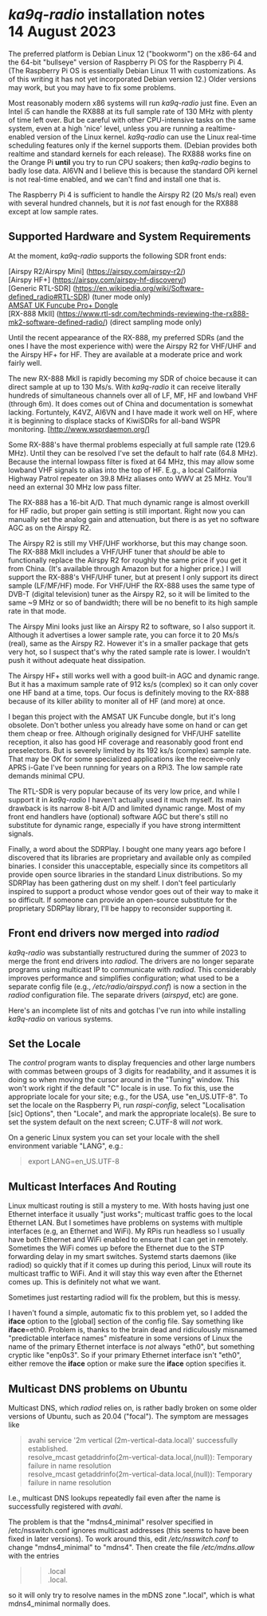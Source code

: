 *ka9q-radio* installation notes  
14 August 2023
===============================

The preferred platform is Debian Linux 12 ("bookworm") on the x86-64 and
the 64-bit "bullseye" version of Raspberry Pi OS for the Raspberry Pi
4. (The Raspberry Pi OS is essentially Debian Linux 11 with
customizations. As of this writing it has not yet incorporated Debian version 12.)
Older versions may work, but you may have to fix some problems.

Most reasonably modern x86 systems will run *ka9q-radio* just
fine. Even an Intel i5 can handle the RX888 at its full sample rate of
130 MHz with plenty of time left over.  But be careful with other
CPU-intensive tasks on the same system, even at a high 'nice' level,
unless you are running a realtime-enabled version of the Linux
kernel. *ka9q-radio* can use the Linux real-time scheduling features
only if the kernel supports them. (Debian provides both realtime and
standard kernels for each release). The RX888 works fine on the Orange
Pi **until** you try to run CPU soakers; then *ka9q-radio* begins to
badly lose data. AI6VN and I believe this is because the standard OPi
kernel is not real-time enabled, and we can't find and install one
that is.

The Raspberry Pi 4 is sufficient to handle the Airspy R2 (20 Ms/s
real) even with several hundred channels, but it is *not* fast enough
for the RX888 except at low sample rates.

Supported Hardware and System Requirements
------------------------------------------

At the moment, *ka9q-radio* supports the following SDR front ends:

[Airspy R2/Airspy Mini] (https://airspy.com/airspy-r2/)  
[Airspy HF+] (https://airspy.com/airspy-hf-discovery/)  
[Generic RTL-SDR] (https://en.wikipedia.org/wiki/Software-defined_radio#RTL-SDR) (tuner mode only)  
[AMSAT UK Funcube Pro+ Dongle](http://www.funcubedongle.com/)  
[RX-888 MkII] (https://www.rtl-sdr.com/techminds-reviewing-the-rx888-mk2-software-defined-radio/)  (direct sampling mode only)

Until the recent appearance of the RX-888, my preferred SDRs (and the
ones I have the most experience with) were the Airspy R2 for VHF/UHF
and the Airspy HF+ for HF.  They are available at a moderate price and
work fairly well.

The new RX-888 MkII is rapidly becoming my SDR of choice because it
can direct sample at up to 130 Ms/s. With *ka9q-radio* it can receive
literally hundreds of simultaneous channels over all of LF, MF, HF and
lowband VHF (through 6m).  It does comes out of China and
documentation is somewhat lacking. Fortuntely, K4VZ, AI6VN and I have
made it work well on HF, where it is beginning to displace stacks of
KiwiSDRs for all-band WSPR monitoring.  [http://www.wsprdaemon.org/]

Some RX-888's have thermal problems especially at full sample rate
(129.6 MHz). Until they can be resolved I've set the default to half
rate (64.8 MHz).  Because the internal lowpass filter is fixed at 64
MHz, this may allow some lowband VHF signals to alias into the top of
HF. E.g., a local California Highway Patrol repeater on 39.8 MHz
aliases onto WWV at 25 MHz. You'll need an external 30 MHz low pass
filter.

The RX-888 has a 16-bit A/D. That much dynamic range is almost
overkill for HF radio, but proper gain setting is still
important. Right now you can manually set the analog gain and
attenuation, but there is as yet no software AGC as on the Airspy R2.

The Airspy R2 is still my VHF/UHF workhorse, but this may change soon.
The RX-888 MkII includes a VHF/UHF tuner that *should* be able to
functionally replace the Airspy R2 for roughly the same price if you
get it from China. (It's available through Amazon but for a higher
price.)  I will support the RX-888's VHF/UHF tuner, but at present I
only support its direct sample (LF/MF/HF) mode. For VHF/UHF the RX-888
uses the same type of DVB-T (digital television) tuner as the Airspy
R2, so it will be limited to the same ~9 MHz or so of bandwidth; there
will be no benefit to its high sample rate in that mode.

The Airspy Mini looks just like an Airspy R2 to software, so I also
support it.  Although it advertises a lower sample rate, you can force
it to 20 Ms/s (real), same as the Airspy R2. However it's in a smaller
package that gets very hot, so I suspect that's why the rated sample
rate is lower.  I wouldn't push it without adequate heat dissipation.

The Airspy HF+ still works well with a good built-in AGC and dynamic
range. But it has a maximum sample rate of 912 ks/s (complex) so it can
only cover one HF band at a time, tops.  Our focus is definitely
moving to the RX-888 because of its killer ability to moniter all of
HF (and more) at once.

I began this project with the AMSAT UK Funcube dongle, but it's long
obsolete.  Don't bother unless you already have some on hand or can
get them cheap or free. Although originally designed for VHF/UHF
satellite reception, it also has good HF coverage and reasonably good
front end preselectors.  But is severely limited by its 192 ks/s
(complex) sample rate. That may be OK for some specialized applications
ike the receive-only APRS i-Gate I've been running for years on a RPi3.
The low sample rate demands minimal CPU.

The RTL-SDR is very popular because of its very low price, and while I
support it in *ka9q-radio* I haven't actually used it much myself. Its
main drawback is its narrow 8-bit A/D and limited dynamic range. Most
of my front end handlers have (optional) software AGC but there's
still no substitute for dynamic range, especially if you have strong
intermittent signals.

Finally, a word about the SDRPlay. I bought one many years ago before
I discovered that its libraries are proprietary and available only as
compiled binaries. I consider this unacceptable, especially since its
competitors all provide open source libraries in the standard Linux
distributions. So my SDRPlay has been gathering dust on my shelf. I
don't feel particularly inspired to support a product whose vendor
goes out of their way to make it so difficult. If someone can provide
an open-source substitute for the proprietary SDRPlay library, I'll be
happy to reconsider supporting it.


Front end drivers now merged into *radiod*
------------------------------------------

*ka9q-radio* was substantially restructured during the summer of 2023 to merge the front end
drivers into *radiod*. The drivers are no longer separate programs using multicast IP to communicate
with *radiod*. This considerably improves performance and simplifies configuration; what used to be a separate config file
(e.g., */etc/radio/airspyd.conf*) is now a section in the *radiod* configuration file. The separate drivers
(*airspyd*, etc) are gone.

Here's an incomplete list of nits and gotchas I've run into while
installing *ka9q-radio* on various systems.

Set the Locale
--------------

The *control* program wants to display frequencies and other large
numbers with commas between groups of 3 digits for readability, and it
assumes it is doing so when moving the cursor around in the "Tuning"
window.  This won't work right if the default "C" locale is in use. To
fix this, use the appropriate locale for your site; e.g., for the USA,
use "en_US.UTF-8". To set the locale on the Raspberry Pi, run
*raspi-config*, select "Localisation [sic] Options", then "Locale",
and mark the appropriate locale(s). Be sure to set the system default on
the next screen; C.UTF-8 will *not* work.

On a generic Linux system you can set your locale with the
shell environment variable "LANG", e.g.:

>export LANG=en_US.UTF-8

Multicast Interfaces And Routing
--------------------------------

Linux multicast routing is still a mystery to me. With hosts having just one Ethernet interface it usually "just works"; multicast traffic goes to the local Ethernet LAN.
But I sometimes have problems on systems with multiple interfaces
(e.g, an Ethernet and WiFi).
My RPis run headless so I usually have both Ethernet and WiFi enabled to ensure that I can get in remotely. Sometimes the WiFi comes up before the Ethernet due to the
STP forwarding delay in my smart switches. Systemd starts daemons (like radiod) so quickly that if it comes up during this period,
Linux will route its multicast traffic to WiFi. And it will stay this way even after the Ethernet comes up. This is definitely not what we want.

Sometimes just restarting radiod will fix the problem, but this is messy.

I haven't found a simple, automatic fix to this problem yet, so I added the **iface** option
to the [global] section of the config file. Say something like **iface**=eth0.
Problem is, thanks to the brain dead and ridiculously misnamed "predictable interface names" misfeature in some
versions of Linux the name of the primary Ethernet interface is *not* always "eth0", but something cryptic like "enp0s3".
So if your primary Ethernet interface isn't "eth0", either remove the **iface** option or make sure the **iface** option specifies it.



Multicast DNS problems on Ubuntu
--------------------------------

Multicast DNS, which *radiod* relies on, is rather badly broken on
some older versions of Ubuntu, such as 20.04 ("focal"). The symptom
are messages like

>avahi service '2m vertical (2m-vertical-data.local)' successfully established.  
>resolve_mcast getaddrinfo(2m-vertical-data.local,(null)): Temporary failure in name resolution  
>resolve_mcast getaddrinfo(2m-vertical-data.local,(null)): Temporary failure in name resolution

I.e., multicast DNS lookups repeatedly fail even after the name is successfully registered with *avahi*.

The problem is that the "mdns4_minimal" resolver specified in
/etc/nsswitch.conf ignores multicast addresses (this seems to have
been fixed in later versions). To work around this, edit
*/etc/nsswitch.conf* to change "mdns4_minimal" to "mdns4". Then create
the file */etc/mdns.allow* with the entries

>>.local  
>>.local.

so it will only try to resolve names in the mDNS zone ".local", which
is what mdns4_minimal normally does.








